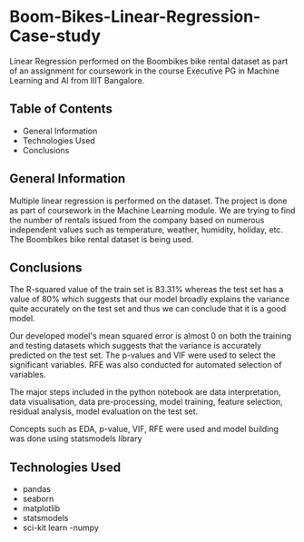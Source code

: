 # Boom-Bikes-Linear-Regression-Case-study
Linear Regression performed on the Boombikes bike rental dataset as part of an assignment for coursework in the course Executive PG in Machine Learning and AI from IIIT Bangalore.

## Table of Contents
- General Information
- Technologies Used
- Conclusions
## General Information
Multiple linear regression is performed on the dataset.
The project is done as part of coursework in the Machine Learning module.
We are trying to find the number of rentals issued from the company based on numerous independent values such as temperature, weather, humidity, holiday, etc.
The Boombikes bike rental dataset is being used.
## Conclusions
The R-squared value of the train set is 83.31% whereas the test set has a value of 80% which suggests that our model broadly explains the variance quite accurately on the test set and thus we can conclude that it is a good model.

Our developed model's mean squared error is almost 0 on both the training and testing datasets which suggests that the variance is accurately predicted on the test set. The p-values and VIF were used to select the significant variables. RFE was also conducted for automated selection of variables.

The major steps included in the python notebook are data interpretation, data visualisation, data pre-processing, model training, feature selection, residual analysis, model evaluation on the test set.

Concepts such as EDA, p-value, VIF, RFE were used and model building was done using statsmodels library

## Technologies Used
- pandas
- seaborn
- matplotlib
- statsmodels
- sci-kit learn
-numpy

